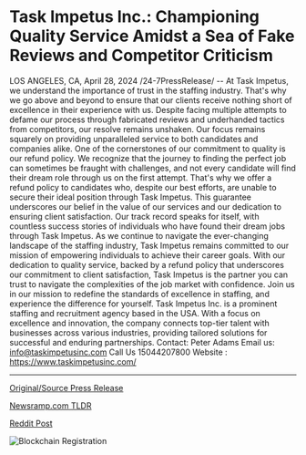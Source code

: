 # Task Impetus Inc.: Championing Quality Service Amidst a Sea of Fake Reviews and Competitor Criticism

LOS ANGELES, CA, April 28, 2024 /24-7PressRelease/ -- At Task Impetus, we understand the importance of trust in the staffing industry. That's why we go above and beyond to ensure that our clients receive nothing short of excellence in their experience with us. Despite facing multiple attempts to defame our process through fabricated reviews and underhanded tactics from competitors, our resolve remains unshaken. Our focus remains squarely on providing unparalleled service to both candidates and companies alike.  One of the cornerstones of our commitment to quality is our refund policy. We recognize that the journey to finding the perfect job can sometimes be fraught with challenges, and not every candidate will find their dream role through us on the first attempt. That's why we offer a refund policy to candidates who, despite our best efforts, are unable to secure their ideal position through Task Impetus. This guarantee underscores our belief in the value of our services and our dedication to ensuring client satisfaction.  Our track record speaks for itself, with countless success stories of individuals who have found their dream jobs through Task Impetus.  As we continue to navigate the ever-changing landscape of the staffing industry, Task Impetus remains committed to our mission of empowering individuals to achieve their career goals. With our dedication to quality service, backed by a refund policy that underscores our commitment to client satisfaction, Task Impetus is the partner you can trust to navigate the complexities of the job market with confidence.  Join us in our mission to redefine the standards of excellence in staffing, and experience the difference for yourself.  Task Impetus Inc. is a prominent staffing and recruitment agency based in the USA. With a focus on excellence and innovation, the company connects top-tier talent with businesses across various industries, providing tailored solutions for successful and enduring partnerships.  Contact: Peter Adams Email us: info@taskimpetusinc.com Call Us 15044207800 Website :  https://www.taskimpetusinc.com/ 

---

[Original/Source Press Release](https://www.24-7pressrelease.com/press-release/510460/task-impetus-inc-championing-quality-service-amidst-a-sea-of-fake-reviews-and-competitor-criticism)
                    

[Newsramp.com TLDR](None) 



[Reddit Post](https://www.reddit.com/r/Leadership_Management/comments/1cf09wn/task_impetus_redefining_excellence_in_staffing/) 



![Blockchain Registration](https://cdn.newsramp.app/24-7PressRelease/qrcode/244/28/iconAqGt.webp)